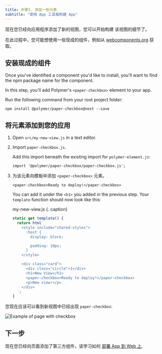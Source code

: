 ```yaml
---
title: 步骤3. 添加一些元素
subtitle: "使用 App 工具箱构建 App"
---
```


<!-- toc -->

现在您已经向应用程序添加了新的视图，您可以开始构建
该视图的细节了。

在此过程中，您可能想使用一些现成的组件，例如从 [webcomponents.org][webcomponents.org] 获取。


## 安装现成的组件

Once you've identified a component you'd like to install, you'll want to find
the npm package name for the component.

In this step, you'll add Polymer's `<paper-checkbox>` element to your app.

Run the following command from your root project folder:

    npm install @polymer/paper-checkbox@next --save

## 将元素添加到您的应用

1.  Open `src/my-new-view.js` in a text editor.

1.  Import `paper-checkbox.js`.

    Add this import beneath the existing import for `polymer-element.js`:

    ```
    import '@polymer/paper-checkbox/paper-checkbox.js';
    ```

1.  为该元素向模板中添加 `<paper-checkbox>` 元素。

    ```
    <paper-checkbox>Ready to deploy!</paper-checkbox>
    ```

    You can add it under the `<h1>` you added in the previous step. Your `template` function
    should now look like this:

    my-new-view.js {. caption}

    ```js
    static get template() {
      return html`
        <style include="shared-styles">
          :host {
            display: block;

            padding: 10px;
          }
        </style>

        <div class="card">
          <div class="circle">1</div>
          <h1>New View</h1>
          <paper-checkbox>Ready to deploy!</paper-checkbox>
          <p>New view!</p>
        </div>
      `;
    }
    ```

您现在应该可以看到新视图中已经出现 `paper-checkbox`:

![Example of page with checkbox](/images/3.0/toolbox/starter-kit-checkbox.png)

## 下一步

现在您已经向页面添加了第三方组件，该学习如何
[部署 App 到 Web 上](deploy).

[webcomponents.org]: https://www.webcomponents.org
[paper-checkbox]: https://www.webcomponents.org/element/PolymerElements/paper-checkbox
